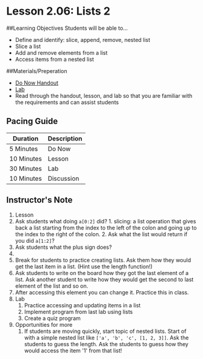 # Lesson 2.06: Lists 2

##Learning Objectives
Students will be able to... 
* Define and identify: slice, append, remove, nested list
* Slice a list
* Add and remove elements from a list
* Access items from a nested list

##Materials/Preperation
* [Do Now Handout]
* [Lab]
* Read through the handout, lesson, and lab so that you are familiar with the requirements and can assist students

## Pacing Guide
| Duration   | Description |
| ---------- | ----------- |
| 5 Minutes  | Do Now      |
| 10 Minutes | Lesson      |
| 30 Minutes | Lab         |
| 10 Minutes | Discussion  |

## Instructor's Note
1. Lesson
  1. Ask students what doing `a[0:2]` did? 
    1. slicing: a list operation that gives back a list starting from the index to the left of the colon and going up to the index to the right of the colon. 
    2. Ask what the list would return if you did `a[1:2]`? 
  2. Ask students what the plus sign does? 
  3. 
  2. Break for students to practice creating lists. Ask them how they would get the last item in a list. (Hint use the length function!) 
  3. Ask students to write on the board how they got the last element of a list. Ask another student to write how they would get the second to last element of the list and so on. 
  4. After accessing this element you can change it. Practice this in class. 
2. Lab
    1. Practice accessing and updating items in a list
    2. Implement program from last lab using lists
    3. Create a quiz program
3. Opportunities for more
    1. If students are moving quickly, start topic of nested lists. Start of with a simple nested list like `['a', 'b', 'c', [1, 2, 3]]`. Ask the students to guess the length. Ask the students to guess how they would access the item '1' from that list! 
  

[Do Now Handout]:https://teals-introcs.gitbooks.io/2nd-semester-introduction-to-computer-science-pri/content/do_now_206.html
[Lab]: https://teals-introcs.gitbooks.io/2nd-semester-introduction-to-computer-science-pri/content/lab_206.html